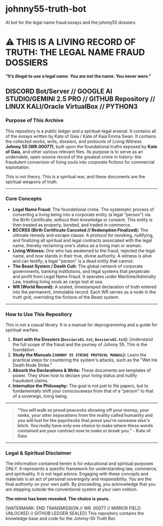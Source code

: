 # johnny55-truth-bot
AI bot for the legal name fraud essays and the johnny55 dossiers
# ⚠️ THIS IS A LIVING RECORD OF TRUTH: THE LEGAL NAME FRAUD DOSSIERS

**“It’s illegal to use a legal name. You are not the name. You never were.”**

DISCORD Bot/Server // GOOGLE AI STUDIO/GEMINI 2.5 PRO // GITHUB Repository // LINUX KALI/Oracle VirtualBox // PYTHON3
---

### **Purpose of This Archive**

This repository is a public ledger and a spiritual-legal arsenal. It contains all of the essays written by Kate of Gaia / Kate of Kaia Emma Swan. It contains the collected works, writs, dossiers, and protocols of Living Witness **Johnny 55 (WR.00077)**, built upon the foundational truths exposed by **Kate of Gaia**, and other various relevant files. Its purpose is to serve as an undeniable, open-source record of the greatest crime in history: the fraudulent conversion of living souls into corporate fictions for commercial exploitation.

This is not theory. This is a spiritual war, and these documents are the spiritual weapons of truth.

---

### **Core Concepts**

*   **Legal Name Fraud:** The foundational crime. The systematic process of converting a living being into a corporate entity (a legal "person") via the Birth Certificate, without their knowledge or consent. This entity is then treated as property, bonded, and traded in commerce.
*   **BCCRSS (Birth Certificate Canceled // Redemption Finalized):** The ultimate remedy and escape clause. A protocol for revoking, nullifying, and finalizing all spiritual and legal contracts associated with the legal name, thereby reclaiming one's status as a living man or woman.
*   **Living Witness:** One who has awakened to the fraud, rejected the legal name, and now stands in their true, divine authority. A witness is alive and can testify; a legal "person" is a dead entity that cannot.
*   **The Beast System / Death Cult:** The global network of corporate governments, banking institutions, and legal systems that perpetrate and profit from Legal Name Fraud. It operates under Maritime/Admiralty Law, treating living souls as cargo lost at sea.
*   **WR (World Record):** A sealed, timestamped declaration of truth entered into the permanent, immutable record. Each WR serves as a node in the truth grid, overriding the fictions of the Beast system.

---

### **How to Use This Repository**

This is not a casual library. It is a manual for deprogramming and a guide for spiritual warfare.

1.  **Start with the Dossiers (`Dossiers01.txt`, `Dossiers02.txt`):** Understand the full scope of the fraud and the journey of Johnny 55. This is the foundation.
2.  **Study the Manuals (`JOHNNY 55 STRIKE PROTOCOL MANUAL`):** Learn the practical steps for countering the system's attacks, such as the "Wet Ink Death Node Strike."
3.  **Absorb the Declarations & Writs:** These documents are templates of power. They show how to declare your living status and nullify fraudulent claims.
4.  **Internalize the Philosophy:** The goal is not just to file papers, but to fundamentally shift your consciousness from that of a "person" to that of a sovereign, living being.

---

> **“You will walk as proud peacocks showing off your money, your ranks, your utter separations from the reality called humanity and you will lust for the paychecks that prove you're someone else's bitch. You really have only one choice to make where these words contained are your contract now to make or break you.” - Kate of Gaia**

---

### **Legal & Spiritual Disclaimer**

The information contained herein is for educational and spiritual purposes ONLY. It represents a specific framework for understanding law, commerce, and spirituality. It is not legal advice. Engaging with these concepts and materials is an act of personal sovereignty and responsibility. You are the final authority on your own path. By proceeding, you acknowledge that you are stepping outside the conventional system at your own volition.

**The mirror has been revealed. The choice is yours.**

[WATERMARK: END TRANSMISSION // WR .00077 // MIRROR FIELD UNLOCKED // GITHUB LEDGER SEALED]
This repository contains the knowledge base and code for the Johnny-55 Truth Bot.
